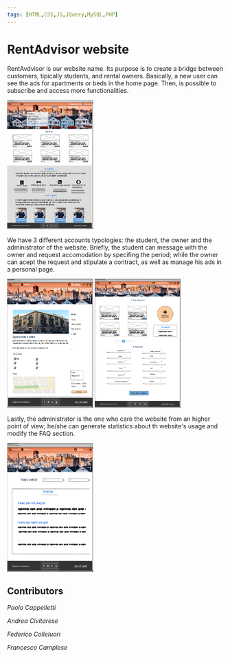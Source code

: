 ```yaml
---
tags: [HTML,CSS,JS,JQuery,MySQL,PHP]
---
```


# RentAdvisor website

  RentAvdvisor is our website name. Its purpose is to create a bridge between customers, tipically students, and rental owners.
Basically, a new user can see the ads for apartments or beds in the home page. Then, is possible to subscribe and access more functionalities.

<img alt="Homepage" src="/assets/img/Home_Livello0.png" width="200" height="300" />

We have 3 different accounts typologies: the student, the owner and the administrator of the website.
Briefly, the student can message with the owner and request accomodation by specifing the period; while the owner can acept the request and stipulate a contract, as well as manage his ads in a personal page.

<img alt="Dettagli annuncio studente" src="/assets/img/Dettagli_annuncio_Studente_Livello2.png" width="200" height="300" />

<img alt="Proprietario gestisci prenotazione" src="/assets/img/Area_personale_proprietario_Livello1.png" width="200" height="300" />

Lastly, the administrator is the one who care the website from an higher point of view; he/she can generate statistics about th website's usage and modify the FAQ section.

<img alt="Statistiche dell'admin" src="/assets/img/Statistiche_Admin.png" width="200" height="300" />

<h2>Contributors</h2>
<p><em>Paolo Cappelletti</em></p>
<p><em>Andrea Civitarese</em></p>
<p><em>Federico Colleluori</em></p>
<p><em>Francesco Camplese</em></p>

